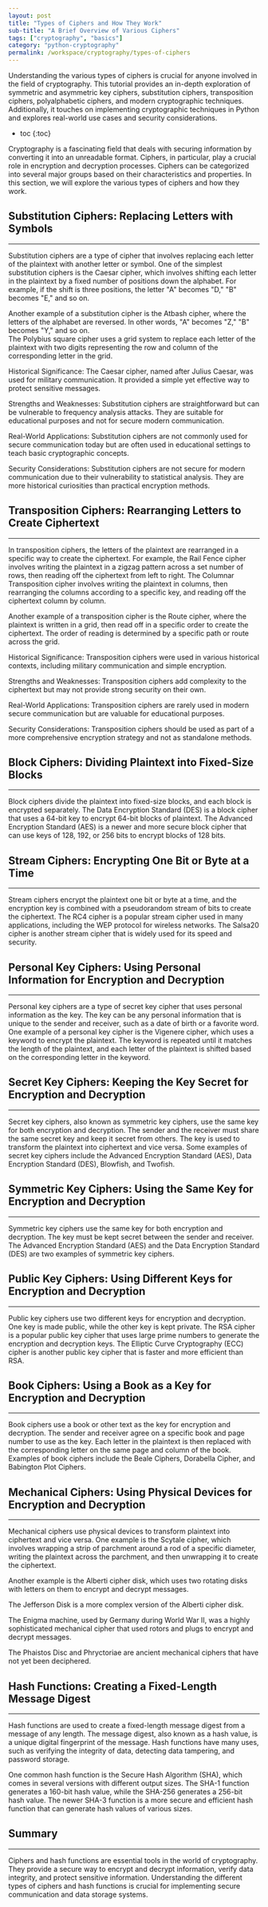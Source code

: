 ```yaml
---
layout: post
title: "Types of Ciphers and How They Work"
sub-title: "A Brief Overview of Various Ciphers"
tags: ["cryptography", "basics"]
category: "python-cryptography"
permalink: /workspace/cryptography/types-of-ciphers
---
```


Understanding the various types of ciphers is crucial for anyone involved in the field of cryptography. This tutorial provides an in-depth exploration of symmetric and asymmetric key ciphers, substitution ciphers, transposition ciphers, polyalphabetic ciphers, and modern cryptographic techniques. Additionally, it touches on implementing cryptographic techniques in Python and explores real-world use cases and security considerations.

* toc
{:toc}

Cryptography is a fascinating field that deals with securing information by converting it into an unreadable format. Ciphers, in particular, play a crucial role in encryption and decryption processes. Ciphers can be categorized into several major groups based on their characteristics and properties. In this section, we will explore the various types of ciphers and how they work.

## Substitution Ciphers: Replacing Letters with Symbols

---

Substitution ciphers are a type of cipher that involves replacing each letter of the plaintext with another letter or symbol. One of the simplest substitution ciphers is the Caesar cipher, which involves shifting each letter in the plaintext by a fixed number of positions down the alphabet. For example, if the shift is three positions, the letter "A" becomes "D," "B" becomes "E," and so on.

Another example of a substitution cipher is the Atbash cipher, where the letters of the alphabet are reversed. In other words, "A" becomes "Z," "B" becomes "Y," and so on. <br>
The Polybius square cipher uses a grid system to replace each letter of the plaintext with two digits representing the row and column of the corresponding letter in the grid.

Historical Significance: The Caesar cipher, named after Julius Caesar, was used for military communication. It provided a simple yet effective way to protect sensitive messages.

Strengths and Weaknesses: Substitution ciphers are straightforward but can be vulnerable to frequency analysis attacks. They are suitable for educational purposes and not for secure modern communication.

Real-World Applications: Substitution ciphers are not commonly used for secure communication today but are often used in educational settings to teach basic cryptographic concepts.

Security Considerations: Substitution ciphers are not secure for modern communication due to their vulnerability to statistical analysis. They are more historical curiosities than practical encryption methods.

## Transposition Ciphers: Rearranging Letters to Create Ciphertext

---

In transposition ciphers, the letters of the plaintext are rearranged in a specific way to create the ciphertext. For example, the Rail Fence cipher involves writing the plaintext in a zigzag pattern across a set number of rows, then reading off the ciphertext from left to right. The Columnar Transposition cipher involves writing the plaintext in columns, then rearranging the columns according to a specific key, and reading off the ciphertext column by column.

Another example of a transposition cipher is the Route cipher, where the plaintext is written in a grid, then read off in a specific order to create the ciphertext. The order of reading is determined by a specific path or route across the grid.

Historical Significance: Transposition ciphers were used in various historical contexts, including military communication and simple encryption.

Strengths and Weaknesses: Transposition ciphers add complexity to the ciphertext but may not provide strong security on their own.

Real-World Applications: Transposition ciphers are rarely used in modern secure communication but are valuable for educational purposes.

Security Considerations: Transposition ciphers should be used as part of a more comprehensive encryption strategy and not as standalone methods.

## Block Ciphers: Dividing Plaintext into Fixed-Size Blocks

---

Block ciphers divide the plaintext into fixed-size blocks, and each block is encrypted separately. The Data Encryption Standard (DES) is a block cipher that uses a 64-bit key to encrypt 64-bit blocks of plaintext. The Advanced Encryption Standard (AES) is a newer and more secure block cipher that can use keys of 128, 192, or 256 bits to encrypt blocks of 128 bits.

## Stream Ciphers: Encrypting One Bit or Byte at a Time

---

Stream ciphers encrypt the plaintext one bit or byte at a time, and the encryption key is combined with a pseudorandom stream of bits to create the ciphertext. The RC4 cipher is a popular stream cipher used in many applications, including the WEP protocol for wireless networks. The Salsa20 cipher is another stream cipher that is widely used for its speed and security.

## Personal Key Ciphers: Using Personal Information for Encryption and Decryption

---

Personal key ciphers are a type of secret key cipher that uses personal information as the key. The key can be any personal information that is unique to the sender and receiver, such as a date of birth or a favorite word. One example of a personal key cipher is the Vigenere cipher, which uses a keyword to encrypt the plaintext. The keyword is repeated until it matches the length of the plaintext, and each letter of the plaintext is shifted based on the corresponding letter in the keyword.

## Secret Key Ciphers: Keeping the Key Secret for Encryption and Decryption

---

Secret key ciphers, also known as symmetric key ciphers, use the same key for both encryption and decryption. The sender and the receiver must share the same secret key and keep it secret from others. The key is used to transform the plaintext into ciphertext and vice versa. Some examples of secret key ciphers include the Advanced Encryption Standard (AES), Data Encryption Standard (DES), Blowfish, and Twofish.

## Symmetric Key Ciphers: Using the Same Key for Encryption and Decryption

---

Symmetric key ciphers use the same key for both encryption and decryption. The key must be kept secret between the sender and receiver. The Advanced Encryption Standard (AES) and the Data Encryption Standard (DES) are two examples of symmetric key ciphers.

## Public Key Ciphers: Using Different Keys for Encryption and Decryption

---

Public key ciphers use two different keys for encryption and decryption. One key is made public, while the other key is kept private. The RSA cipher is a popular public key cipher that uses large prime numbers to generate the encryption and decryption keys. The Elliptic Curve Cryptography (ECC) cipher is another public key cipher that is faster and more efficient than RSA.

## Book Ciphers: Using a Book as a Key for Encryption and Decryption

---

Book ciphers use a book or other text as the key for encryption and decryption. The sender and receiver agree on a specific book and page number to use as the key. Each letter in the plaintext is then replaced with the corresponding letter on the same page and column of the book. Examples of book ciphers include the Beale Ciphers, Dorabella Cipher, and Babington Plot Ciphers.

## Mechanical Ciphers: Using Physical Devices for Encryption and Decryption

---

Mechanical ciphers use physical devices to transform plaintext into ciphertext and vice versa. One example is the Scytale cipher, which involves wrapping a strip of parchment around a rod of a specific diameter, writing the plaintext across the parchment, and then unwrapping it to create the ciphertext.

Another example is the Alberti cipher disk, which uses two rotating disks with letters on them to encrypt and decrypt messages.

The Jefferson Disk is a more complex version of the Alberti cipher disk.

The Enigma machine, used by Germany during World War II, was a highly sophisticated mechanical cipher that used rotors and plugs to encrypt and decrypt messages.

The Phaistos Disc and Phryctoriae are ancient mechanical ciphers that have not yet been deciphered.

## Hash Functions: Creating a Fixed-Length Message Digest

---

Hash functions are used to create a fixed-length message digest from a message of any length. The message digest, also known as a hash value, is a unique digital fingerprint of the message. Hash functions have many uses, such as verifying the integrity of data, detecting data tampering, and password storage.

One common hash function is the Secure Hash Algorithm (SHA), which comes in several versions with different output sizes. The SHA-1 function generates a 160-bit hash value, while the SHA-256 generates a 256-bit hash value. The newer SHA-3 function is a more secure and efficient hash function that can generate hash values of various sizes.

## Summary

---

Ciphers and hash functions are essential tools in the world of cryptography. They provide a secure way to encrypt and decrypt information, verify data integrity, and protect sensitive information. Understanding the different types of ciphers and hash functions is crucial for implementing secure communication and data storage systems.